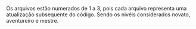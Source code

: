 Os arquivos estão numerados de 1 a 3, pois cada arquivo representa uma atualização subsequente do código. Sendo os nivéis considerados novato, aventureiro e mestre.


